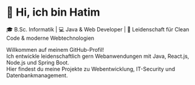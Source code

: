 # 👋 Hi, ich bin Hatim
🎓 B.Sc. Informatik | 💻 Java & Web Developer | 🚀 Leidenschaft für Clean Code & moderne Webtechnologien  

Willkommen auf meinem GitHub-Profil!  
Ich entwickle leidenschaftlich gern Webanwendungen mit Java, React.js, Node.js und Spring Boot.  
Hier findest du meine Projekte zu Webentwicklung, IT-Security und Datenbankmanagement.

